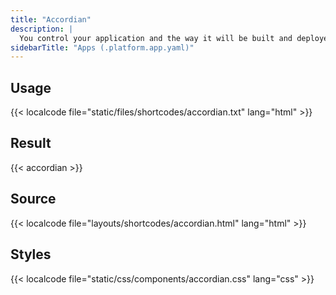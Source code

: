 ```yaml
---
title: "Accordian"
description: |
  You control your application and the way it will be built and deployed on Platform.sh via a single configuration file, `.platform.app.yaml`, located at the root of your application folder inside your Git repository.
sidebarTitle: "Apps (.platform.app.yaml)"
---
```


## Usage

{{< localcode file="static/files/shortcodes/accordian.txt" lang="html" >}}

## Result

{{< accordian >}}

## Source

{{< localcode file="layouts/shortcodes/accordian.html" lang="html" >}}

## Styles

{{< localcode file="static/css/components/accordian.css" lang="css" >}}
